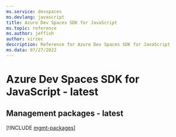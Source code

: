 ```yaml
---
ms.service: devspaces
ms.devlang: javascript
title: Azure Dev Spaces SDK for JavaScript
ms.topic: reference
ms.author: jeffish
author: xirzec
description: Reference for Azure Dev Spaces SDK for JavaScript
ms.data: 07/27/2022
---
```

# Azure Dev Spaces SDK for JavaScript - latest

## Management packages - latest
[!INCLUDE [mgmt-packages](dev-spaces-mgmt-index.md)]